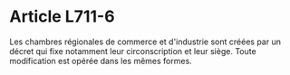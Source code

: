 # Article L711-6

Les chambres régionales de commerce et d'industrie sont créées par un décret qui fixe notamment leur circonscription et leur siège. Toute modification est opérée dans les mêmes formes.